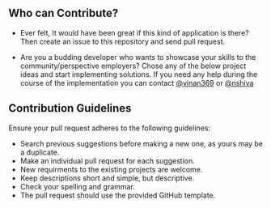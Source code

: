 ## Who can Contribute?


* Ever felt, It would have been great if this kind of application is there? Then create an issue to this repository and send pull request.

* Are you a budding developer who wants to showcase your skills to the community/perspective employers? Chose any of the below project ideas and start implementing solutions. If you need any help during the course of the implementation you can contact [@vjnan369](https://www.linkedin.com/in/jnaneshwarvuyyala/) or [@nshiva](https://www.linkedin.com/in/shiva-nandyala/)


## Contribution Guidelines
Ensure your pull request adheres to the following guidelines:

* Search previous suggestions before making a new one, as yours may be a duplicate.
* Make an individual pull request for each suggestion.
* New requirments to the existing projects are welcome.
* Keep descriptions short and simple, but descriptive.
* Check your spelling and grammar. 
* The pull request should use the provided GitHub template.
